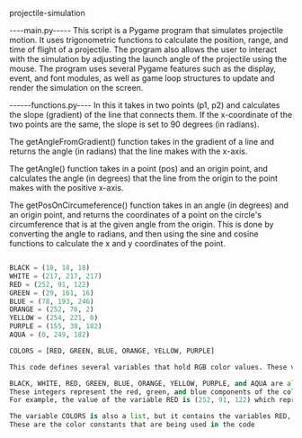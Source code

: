  projectile-simulation
 
 ----main.py-----
This script is a Pygame program that simulates projectile motion. It uses trigonometric functions to calculate the position, range, and time of flight of a projectile. The program also allows the user to interact with the simulation by adjusting the launch angle of the projectile using the mouse. 
The program uses several Pygame features such as the display, event, and font modules, as well as game loop structures to update and render the simulation on the screen.

------functions.py----
In this it takes in two points (p1, p2) and calculates the slope (gradient) of the line that connects them. 
If the x-coordinate of the two points are the same, the slope is set to 90 degrees (in radians).

The getAngleFromGradient() function takes in the gradient of a line and returns the angle (in radians) that the line makes with the x-axis.

The getAngle() function takes in a point (pos) and an origin point, and calculates the angle (in degrees) that the line from the origin to the point makes with the positive x-axis.

The getPosOnCircumeference() function takes in an angle (in degrees) and an origin point, and returns the coordinates of a point on the circle's circumference that is at the given angle from the origin. This is done by converting the angle to radians, and then using the sine and cosine functions to calculate the x and y coordinates of the point.

```python

BLACK = (18, 18, 18)
WHITE = (217, 217, 217)
RED = (252, 91, 122)
GREEN = (29, 161, 16)
BLUE = (78, 193, 246)
ORANGE = (252, 76, 2)
YELLOW = (254, 221, 0)
PURPLE = (155, 38, 182)
AQUA = (0, 249, 182)

COLORS = [RED, GREEN, BLUE, ORANGE, YELLOW, PURPLE]

This code defines several variables that hold RGB color values. These values are used to create different colors in an image or display.

BLACK, WHITE, RED, GREEN, BLUE, ORANGE, YELLOW, PURPLE, and AQUA are all variables that hold a tuple of 3 integers. 
These integers represent the red, green, and blue components of the color respectively, and range from 0-255.
For example, the value of the variable RED is (252, 91, 122) which represents a reddish color.

The variable COLORS is also a list, but it contains the variables RED, GREEN, BLUE, ORANGE, YELLOW, and PURPLE. 
These are the color constants that are being used in the code

```

